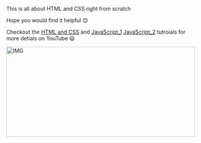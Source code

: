 This is all about HTML and CSS right from scratch

Hope you would find it helpful :blush:

Checkout the [HTML and CSS](https://youtu.be/mU6anWqZJcc) and 
[JavaScript_1](https://youtu.be/PkZNo7MFNFg) [JavaScript_2](https://youtu.be/o1IaduQICO0)
 tutroials for more detials on YouTube :smiley:

<img src="https://res.cloudinary.com/practicaldev/image/fetch/s--MMJ-4Na6--/c_imagga_scale,f_auto,fl_progressive,h_900,q_auto,w_1600/https://dev-to-uploads.s3.amazonaws.com/i/vikgj9pssaffio4xbb7j.png" alt="IMG" width="500" height="240" />

  
